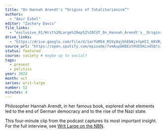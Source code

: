 ```yaml
---
title: "On Hannah Arendt's “Origins of Totalitarianism”"
authors:
  - "Amir Eshel"
editor: "Zachary Davis"
file_links:
  - "exclusive_01/Writ%20Large%20ep52%20CUT_On_Hannah_Arendt's__Origins_of_Totalitarianism.mp3"
drive_links:
  - "https://drive.google.com/file/d/1arfUM54_RSVy8qjbhEbNjxfpHII_6KVR/view?usp=drive_link"
source_url: "https://open.spotify.com/episode/7vmAupOKBEztHVD5KLnd5Q?si=Q5c6eoeESje-TYYsx4J21Q"
status: featured
course: society # maybe up to social?
tags:
  - present
  - politics
year: 2022
month: oct
series: writ-large
number: 52
minutes: 4
---
```


Philosopher Hannah Arendt, in her famous book, explored what elements led to the end of German democracy and to the rise of the Nazi state.

This four-minute clip from the podcast captures its most important insight.  For the full interview, see [Writ Large on the NBN](https://newbooksnetwork.com/on-hannah-arendts-origins-of-totalitarianism).
